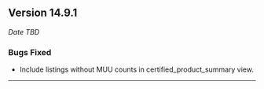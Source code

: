 
## Version 14.9.1
_Date TBD_

### Bugs Fixed
* Include listings without MUU counts in certified_product_summary view. 

---

